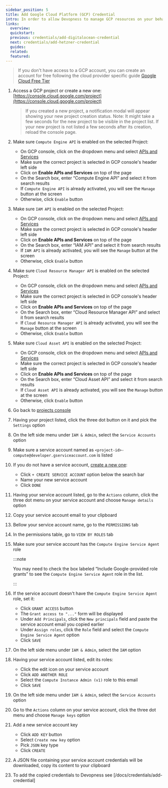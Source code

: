 ```yaml
---
sidebar_position: 5
title: Add Google Cloud Platform (GCP) Credential
intro: In order to allow Devopness to manage GCP resources on your behalf, Service Account key has to be provided.
links:
  overview:
  quickstart:
  previous: credentials/add-digitalocean-credential
  next: credentials/add-hetzner-credential
  guides:
  related:
  featured:
---
```


> If you don't have access to a GCP account, you can create an account for free following the cloud provider specific guide [Google Cloud Free Tier](https://cloud.google.com/free)

1. Access a GCP project or create a new one: [https://console.cloud.google.com/project](https://console.cloud.google.com/project)
   > If you created a new project, a notification modal will appear showing your new project creation status.
   > Note: It might take a few seconds for the new project to be visible in the project list.
   > If your new project is not listed a few seconds after its creation, reload the console page.
1. Make sure `Compute Engine API` is enabled on the selected Project:
   - On GCP console, click on the dropdown menu and select [APIs and Services](https://console.cloud.google.com/apis/dashboard)
   - Make sure the correct project is selected in GCP console's header left side
   - Click on **Enable APIs and Services** on top of the page
   - On the Search box, enter “Compute Engine API” and select it from search results
   - If `Compute Engine API` is already activated, you will see the `Manage` button at the screen
   - Otherwise, click `Enable` button
1. Make sure `IAM API` is enabled on the selected Project:
   - On GCP console, click on the dropdown menu and select [APIs and Services](https://console.cloud.google.com/apis/dashboard)
   - Make sure the correct project is selected in GCP console's header left side
   - Click on **Enable APIs and Services** on top of the page
   - On the Search box, enter “IAM API” and select it from search results
   - If `IAM API` is already activated, you will see the `Manage` button at the screen
   - Otherwise, click `Enable` button
1. Make sure `Cloud Resource Manager API` is enabled on the selected Project:
   - On GCP console, click on the dropdown menu and select [APIs and Services](https://console.cloud.google.com/apis/dashboard)
   - Make sure the correct project is selected in GCP console's header left side
   - Click on **Enable APIs and Services** on top of the page
   - On the Search box, enter “Cloud Resource Manager API” and select it from search results
   - If `Cloud Resource Manager API` is already activated, you will see the `Manage` button at the screen
   - Otherwise, click `Enable` button
1. Make sure `Cloud Asset API` is enabled on the selected Project:
   - On GCP console, click on the dropdown menu and select [APIs and Services](https://console.cloud.google.com/apis/dashboard)
   - Make sure the correct project is selected in GCP console's header left side
   - Click on **Enable APIs and Services** on top of the page
   - On the Search box, enter “Cloud Asset API” and select it from search results
   - If `Cloud Asset API` is already activated, you will see the `Manage` button at the screen
   - Otherwise, click `Enable` button
1. Go back to [projects console](https://console.cloud.google.com/project)
1. Having your project listed, click the three dot button on it and pick the `Settings` option
1. On the left side menu under `IAM & Admin`, select the `Service Accounts` option
1. Make sure a service account named as `<project-id>-compute@developer.gserviceaccount.com` is listed
1. If you do not have a service account, [create a new one](https://cloud.google.com/iam/docs/creating-managing-service-account-keys):
   - Click `+ CREATE SERVICE ACCOUNT` option below the search bar
   - Name your new service account
   - Click `DONE`
1. Having your service account listed, go to the `Actions` column, click the three dot menu on your service account and choose `Manage details` option
1. Copy your service account email to your clipboard
1. Bellow your service account name, go to the `PERMISSIONS` tab
1. In the permissions table, go to `VIEW BY ROLES` tab
1. Make sure your service account has the `Compute Engine Service Agent` role

   :::note

   You may need to check the box labeled “Include Google-provided role grants” to see the `Compute Engine Service Agent` role in the list.

   :::

1. If the service account doesn't have the `Compute Engine Service Agent` role, set it:
   - Click `GRANT ACCESS` button
   - The `Grant access to "..."` form will be displayed
   - Under `Add Principals`, click the `New principals` field and paste the service account email you copied earlier
   - Under `Assign roles`, click the `Role` field and select the `Compute Engine Service Agent` option
   - Click `SAVE`
1. On the left side menu under `IAM & Admin`, select the `IAM` option
1. Having your service account listed, edit its roles:
   - Click the edit icon on your service account
   - Click `ADD ANOTHER ROLE`
   - Select the `Compute Instance Admin (v1)` role to this email
   - Click `SAVE`
1. On the left side menu under `IAM & Admin`, select the `Service Accounts` option
1. Go to the `Actions` column on your service account, click the three dot menu and choose `Manage keys` option
1. Add a new service account key
   - Click `ADD KEY` button
   - Select `Create new key` option
   - Pick `JSON` key type
   - Click `CREATE`
1. A JSON file containing your service account credentials will be downloaded, copy its content to your clipboard
1. To add the copied credentials to Devopness see [/docs/credentials/add-credential]
